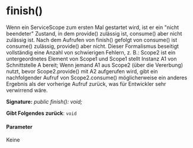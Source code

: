 # <a name="finish"></a>finish()




Wenn ein ServiceScope zum ersten Mal gestartet wird, ist er ein "nicht beendeter" Zustand, in dem provide() zulässig ist, consume() aber nicht zulässig ist. Nach dem Aufrufen von finish() gefolgt von consume() ist consume() zulässig, provide() aber nicht. Dieser Formalismus beseitigt vollständig eine Anzahl von schwierigen Fehlern, z. B.: Scope2 ist ein untergeordnetes Element von Scope1 und Scope1 stellt Instanz A1 von Schnittstelle A bereit; Wenn jemand A1 aus Scope2 (über die Vererbung) nutzt, bevor Scope2.provide() mit A2 aufgerufen wird, gibt ein nachfolgender Aufruf von Scope2.consume() möglicherweise ein anderes Ergebnis als der vorherige Aufruf zurück, was für Entwickler sehr verwirrend wäre.

**Signature:** _public finish(): void;_

**Gibt Folgendes zurück**: `void`





#### <a name="parameters"></a>Parameter
Keine


